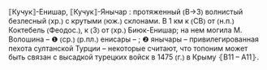---
---

⟦Кучук⟧-Енишар, ⟦Кучук⟧-Янычар
: протяженный ⦅В→З⦆ волнистый безлесный ⦅хр.⦆ с крутыми ⦅юж.⦆ склонами. В 1 км к ⦅СВ⦆ от ⦅н.п.⦆ Коктебель ⦅Феодос.⦆, к ⦅З⦆ от ⦅хр.⦆ Биюк-Енишар; на нем могила М. Волошина – ❶ ⦅ср.⦆ ⦅р.пл.⦆ енисары – ; ❷ янычары – привилегированная пехота султанской Турции – некоторые считают, что топоним может быть связан с высадкой турецких войск в 1475 ⦅г.⦆ в Крыму ⦃В11 – А11⦄.

